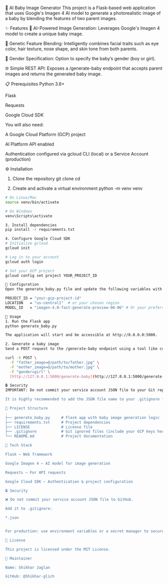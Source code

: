 👶 AI Baby Image Generator
This project is a Flask-based web application that uses Google's Imagen 4 AI model to generate a photorealistic image of a baby by blending the features of two parent images.

✨ Features
🤖 AI-Powered Image Generation: Leverages Google's Imagen 4 model to create a unique baby image.

🧬 Genetic Feature Blending: Intelligently combines facial traits such as eye color, hair texture, nose shape, and skin tone from both parents.

🚻 Gender Specification: Option to specify the baby’s gender (boy or girl).

🌐 Simple REST API: Exposes a /generate-baby endpoint that accepts parent images and returns the generated baby image.

📋 Prerequisites
Python 3.6+

Flask

Requests

Google Cloud SDK

You will also need:

A Google Cloud Platform (GCP) project

AI Platform API enabled

Authentication configured via gcloud CLI (local) or a Service Account (production)

⚙️ Installation
1. Clone the repository
git clone <your-repository-url>
cd <your-repository-name>

2. Create and activate a virtual environment
python -m venv venv
```bash
# On Linux/Mac
source venv/bin/activate

# On Windows
venv\Scripts\activate

3. Install dependencies
pip install -r requirements.txt

4. Configure Google Cloud SDK
# Initialize gcloud
gcloud init

# Log in to your account
gcloud auth login

# Set your GCP project
gcloud config set project YOUR_PROJECT_ID

🔧 Configuration
Open the generate_baby.py file and update the following variables with your GCP project details:

PROJECT_ID = "your-gcp-project-id"
LOCATION   = "us-central1"  # or your chosen region
MODEL_ID   = "imagen-4.0-fast-generate-preview-06-06" # Or your preferred model

🚀 Usage
1. Run the Flask app
python generate_baby.py

The application will start and be accessible at http://0.0.0.0:5000.

2. Generate a baby image
Send a POST request to the /generate-baby endpoint using a tool like curl or Postman. The generated image will be saved to the specified output file.

curl -X POST \
  -F "father_image=@/path/to/father.jpg" \
  -F "mother_image=@/path/to/mother.jpg" \
  -F "gender=girl" \
  [http://127.0.0.1:5000/generate-baby](http://127.0.0.1:5000/generate-baby) --output generated_baby.png

🔒 Security
IMPORTANT: Do not commit your service account JSON file to your Git repository, especially if it's public. This file contains sensitive credentials.

It is highly recommended to add the JSON file name to your .gitignore file to prevent it from being tracked by Git. For production environments, use a secure method for handling credentials, such as setting them as environment variables or using a secret management service.

📂 Project Structure
.
├── generate_baby.py     # Flask app with baby image generation logic
├── requirements.txt     # Project dependencies
├── LICENSE              # License file
├── .gitignore           # Git ignored files (include your GCP keys here!)
└── README.md            # Project documentation

🧰 Tech Stack

Flask – Web framework

Google Imagen 4 – AI model for image generation

Requests – For API requests

Google Cloud SDK – Authentication & project configuration

🔒 Security

❌ Do not commit your service account JSON file to GitHub.

Add it to .gitignore:

*.json


For production: use environment variables or a secret manager to securely manage credentials.

📜 License

This project is licensed under the MIT License.

🙋 Maintainer

Name: Shikhar Jaglan

GitHub: @Shikhar-glich